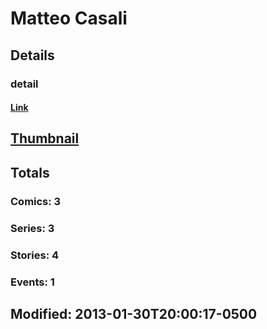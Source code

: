 # Matteo  Casali 
## Details
### detail
#### [Link](http://marvel.com/comics/creators/10037/matteo_casali?utm_campaign=apiRef&utm_source=225578a89fc76f3d20fbffda5d17a88d)
## [Thumbnail](http://i.annihil.us/u/prod/marvel/i/mg/d/d0/4bacbba2320b4.jpg)
## Totals
### Comics: 3
### Series: 3
### Stories: 4
### Events: 1
## Modified: 2013-01-30T20:00:17-0500